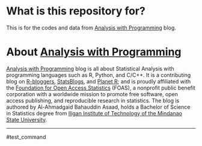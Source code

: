 What is this repository for?
=============================
This is for the codes and data from [Analysis with Programming](http://alstatr.blogspot.com/) blog.

About [Analysis with Programming](http://alstatr.blogspot.com/)
=============================
[Analysis with Programming](http://alstatr.blogspot.com/) blog is all about Statistical Analysis with programming languages such as R, Python, and C/C++. It is a contributing blog on [R-bloggers](http://www.r-bloggers.com/), [StatsBlogs](http://www.statsblogs.com/), and [Planet R](http://planetr.stderr.org/); and is proudly affiliated with the [Foundation for Open Access Statistics](http://www.foastat.org/index.html) (FOAS), a nonprofit public benefit corporation with a worldwide mission to promote free software, open access publishing, and reproducible research in statistics. The blog is authored by Al-Ahmadgaid Bahauddin Asaad, holds a Bachelor of Science in Statistics degree from [Iligan Institute of Technology of the Mindanao State University](http://msuiit.edu.ph/).

---

#test_command
